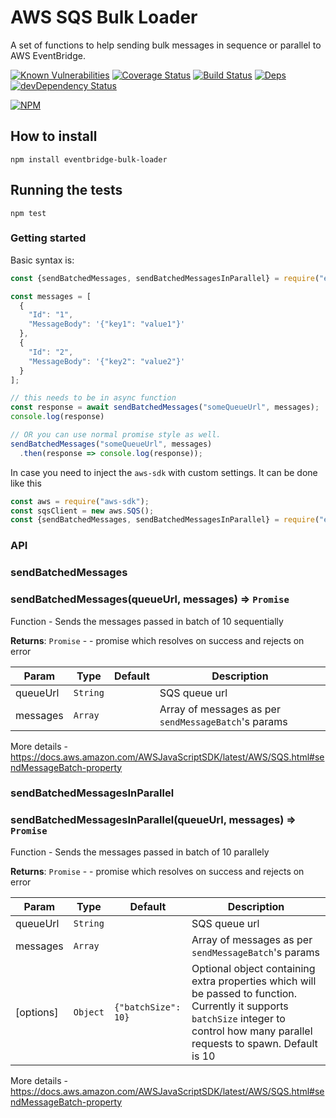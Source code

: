 # AWS SQS Bulk Loader

A set of functions to help sending bulk messages in sequence or parallel to AWS EventBridge.

[![Known Vulnerabilities](https://snyk.io/test/github/montumodi/eventbridge-bulk-loader/badge.svg)](https://snyk.io/test/github/montumodi/eventbridge-bulk-loader)
[![Coverage Status](https://coveralls.io/repos/github/montumodi/eventbridge-bulk-loader/badge.svg?branch=master)](https://coveralls.io/github/montumodi/eventbridge-bulk-loader?branch=master)
[![Build Status](https://travis-ci.com/montumodi/eventbridge-bulk-loader.svg?branch=master)](https://travis-ci.com/montumodi/eventbridge-bulk-loader)
[![Deps](https://david-dm.org/montumodi/eventbridge-bulk-loader.svg)](https://david-dm.org/montumodi/eventbridge-bulk-loader#info=dependencies)
[![devDependency Status](https://david-dm.org/montumodi/eventbridge-bulk-loader/dev-status.svg)](https://david-dm.org/montumodi/eventbridge-bulk-loader#info=devDependencies)

[![NPM](https://nodei.co/npm/eventbridge-bulk-loader.png?downloads=true)](https://www.npmjs.com/package/eventbridge-bulk-loader/)

## How to install

```
npm install eventbridge-bulk-loader
```

## Running the tests

`npm test`

### Getting started

Basic syntax is:

```js
const {sendBatchedMessages, sendBatchedMessagesInParallel} = require("eventbridge-bulk-loader")();

const messages = [
  {
    "Id": "1",
    "MessageBody": '{"key1": "value1"}'
  },
  {
    "Id": "2",
    "MessageBody": '{"key2": "value2"}'
  }
];

// this needs to be in async function
const response = await sendBatchedMessages("someQueueUrl", messages);
console.log(response)

// OR you can use normal promise style as well.
sendBatchedMessages("someQueueUrl", messages)
  .then(response => console.log(response));

```

In case you need to inject the `aws-sdk` with custom settings. It can be done like this

```js
const aws = require("aws-sdk");
const sqsClient = new aws.SQS();
const {sendBatchedMessages, sendBatchedMessagesInParallel} = require("eventbridge-bulk-loader")(sqsClient);
```

### API

### sendBatchedMessages

### sendBatchedMessages(queueUrl, messages) ⇒ <code>Promise</code>
Function - Sends the messages passed in batch of 10 sequentially

**Returns**: <code>Promise</code> - - promise which resolves on success and rejects on error  

| Param | Type | Default | Description |
| --- | --- | --- | --- |
| queueUrl | <code>String</code> |  | SQS queue url |
| messages | <code>Array</code> |  | Array of messages as per `sendMessageBatch`'s params |

More details - https://docs.aws.amazon.com/AWSJavaScriptSDK/latest/AWS/SQS.html#sendMessageBatch-property

### sendBatchedMessagesInParallel

### sendBatchedMessagesInParallel(queueUrl, messages) ⇒ <code>Promise</code>
Function - Sends the messages passed in batch of 10 parallely

**Returns**: <code>Promise</code> - - promise which resolves on success and rejects on error  

| Param | Type | Default | Description |
| --- | --- | --- | --- |
| queueUrl | <code>String</code> |  | SQS queue url |
| messages | <code>Array</code> |  | Array of messages as per `sendMessageBatch`'s params |
| [options] | <code>Object</code> | <code>{"batchSize": 10}</code> | Optional object containing extra properties which will be passed to function. Currently it supports `batchSize` integer to control how many parallel requests to spawn. Default is 10 |

More details - https://docs.aws.amazon.com/AWSJavaScriptSDK/latest/AWS/SQS.html#sendMessageBatch-property
